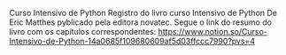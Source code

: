 Curso Intensivo de Python
Registro do livro curso Intensivo de Python De Eric Matthes pyblicado pela editora novatec.
Segue o link do resumo do livro com os capítulos correspondentes: https://www.notion.so/Curso-Intensivo-de-Python-14a0685f109680609af5d03ffccc7990?pvs=4

